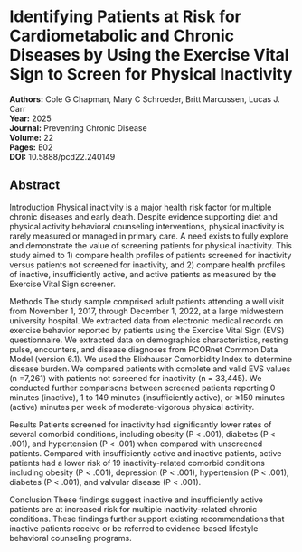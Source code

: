 # Identifying Patients at Risk for Cardiometabolic and Chronic Diseases by Using the Exercise Vital Sign to Screen for Physical Inactivity

**Authors:** Cole G Chapman, Mary C Schroeder, Britt Marcussen, Lucas J. Carr  
**Year:** 2025  
**Journal:** Preventing Chronic Disease  
**Volume:** 22  
**Pages:** E02  
**DOI:** 10.5888/pcd22.240149  

## Abstract
Introduction
Physical inactivity is a major health risk factor for multiple chronic diseases and early death. Despite evidence supporting diet and physical activity behavioral counseling interventions, physical inactivity is rarely measured or managed in primary care. A need exists to fully explore and demonstrate the value of screening patients for physical inactivity. This study aimed to 1) compare health profiles of patients screened for inactivity versus patients not screened for inactivity, and 2) compare health profiles of inactive, insufficiently active, and active patients as measured by the Exercise Vital Sign screener.

Methods
The study sample comprised adult patients attending a well visit from November 1, 2017, through December 1, 2022, at a large midwestern university hospital. We extracted data from electronic medical records on exercise behavior reported by patients using the Exercise Vital Sign (EVS) questionnaire. We extracted data on demographics characteristics, resting pulse, encounters, and disease diagnoses from PCORnet Common Data Model (version 6.1). We used the Elixhauser Comorbidity Index to determine disease burden. We compared patients with complete and valid EVS values (n =7,261) with patients not screened for inactivity (n = 33,445). We conducted further comparisons between screened patients reporting 0 minutes (inactive), 1 to 149 minutes (insufficiently active), or ≥150 minutes (active) minutes per week of moderate-vigorous physical activity.

Results
Patients screened for inactivity had significantly lower rates of several comorbid conditions, including obesity (P < .001), diabetes (P < .001), and hypertension (P < .001) when compared with unscreened patients. Compared with insufficiently active and inactive patients, active patients had a lower risk of 19 inactivity-related comorbid conditions including obesity (P < .001), depression (P < .001), hypertension (P < .001), diabetes (P < .001), and valvular disease (P < .001).

Conclusion
These findings suggest inactive and insufficiently active patients are at increased risk for multiple inactivity-related chronic conditions. These findings further support existing recommendations that inactive patients receive or be referred to evidence-based lifestyle behavioral counseling programs.


